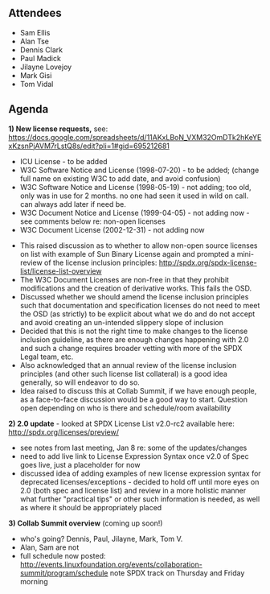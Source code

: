 ## Attendees

  - Sam Ellis
  - Alan Tse
  - Dennis Clark
  - Paul Madick
  - Jilayne Lovejoy
  - Mark Gisi
  - Tom Vidal

## Agenda

**1) New license requests,** see:
<https://docs.google.com/spreadsheets/d/11AKxLBoN_VXM32OmDTk2hKeYExKzsnPjAVM7rLstQ8s/edit?pli=1#gid=695212681>

  - ICU License - to be added
  - W3C Software Notice and License (1998-07-20) - to be added; (change
    full name on existing W3C to add date, and avoid confusion)
  - W3C Software Notice and License (1998-05-19) - not adding; too old,
    only was in use for 2 months. no one had seen it used in wild on
    call. can always add later if need be.
  - W3C Document Notice and License (1999-04-05) - not adding now - see
    comments below re: non-open licenses
  - W3C Document License (2002-12-31) - not adding now

<!-- end list -->

  - This raised discussion as to whether to allow non-open source
    licenses on list with example of Sun Binary License again and
    prompted a mini-review of the license inclusion principles:
    <http://spdx.org/spdx-license-list/license-list-overview>
  - The W3C Document Licenses are non-free in that they prohibit
    modifications and the creation of derivative works. This fails the
    OSD.
  - Discussed whether we should amend the license inclusion principles
    such that documentation and specification licenses do not need to
    meet the OSD (as strictly) to be explicit about what we do and do
    not accept and avoid creating an un-intended slippery slope of
    inclusion
  - Decided that this is not the right time to make changes to the
    license inclusion guideline, as there are enough changes happening
    with 2.0 and such a change requires broader vetting with more of the
    SPDX Legal team, etc.
  - Also acknowledged that an annual review of the license inclusion
    principles (and other such license list collateral) is a good idea
    generally, so will endeavor to do so.
  - Idea raised to discuss this at Collab Summit, if we have enough
    people, as a face-to-face discussion would be a good way to start.
    Question open depending on who is there and schedule/room
    availability

**2) 2.0 update** - looked at SPDX License List v2.0-rc2 available here:
<http://spdx.org/licenses/preview/>

  - see notes from last meeting, Jan 8 re: some of the updates/changes
  - need to add live link to License Expression Syntax once v2.0 of Spec
    goes live, just a placeholder for now
  - discussed idea of adding examples of new license expression syntax
    for deprecated licenses/exceptions - decided to hold off until more
    eyes on 2.0 (both spec and license list) and review in a more
    holistic manner what further "practical tips" or other such
    information is needed, as well as where it should be appropriately
    placed

**3) Collab Summit overview** (coming up soon\!)

  - who's going? Dennis, Paul, Jilayne, Mark, Tom V.
  - Alan, Sam are not
  - full schedule now posted:
    <http://events.linuxfoundation.org/events/collaboration-summit/program/schedule>
    note SPDX track on Thursday and Friday morning
